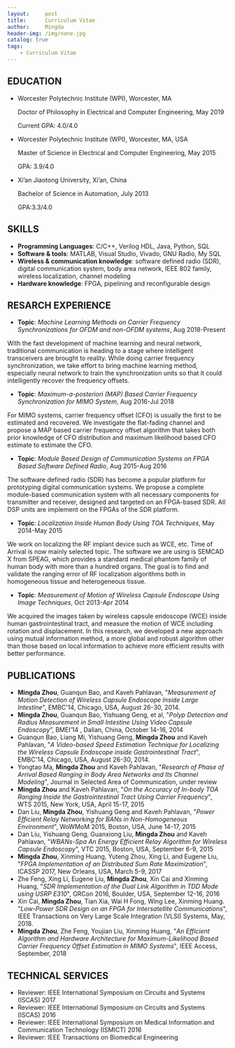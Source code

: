 ```yaml
---
layout:     post
title:      Curriculum Vitae
author:     Mingda
header-img: /img/none.jpg
catalog: true
tags:
    - Curriculum Vitae
---
```


## **EDUCATION** 

- Worcester Polytechnic Institute (WPI), Worcester, MA

	Doctor of Philosophy in Electrical and Computer Engineering, May 2019

	Current GPA: 4.0/4.0

- Worcester Polytechnic Institute (WPI), Worcester, MA, USA

	Master of Science in Electrical and Computer Engineering, May 2015
	
	GPA: 3.9/4.0

- Xi’an Jiaotong University, Xi’an, China

	Bachelor of Science in Automation, July 2013

	GPA:3.3/4.0

## **SKILLS** 
- **Programming Languages**: C/C++, Verilog HDL, Java, Python, SQL
- **Software & tools**: MATLAB, Visual Studio, Vivado, GNU Radio, My SQL
- **Wireless & communication knowledge**: software defined radio (SDR), digital communication system, body area network, IEEE 802 family, wireless localization, channel modeling
- **Hardware knowledge**: FPGA, pipelining and reconfigurable design

## **RESARCH EXPERIENCE**
- **Topic**: *Machine Learning Methods on Carrier Frequency Synchronizations for OFDM and non-OFDM systems*, Aug 2018-Present

With the fast development of machine learning and neural network, traditional communication is heading to a stage where intelligent transceivers are brought to reality. 
While doing carrier frequency synchronization, we take effort to bring machine learning method, especially neural network to train the synchronization units so that it could intelligently recover the frequency offsets.

- **Topic**: *Maximum-a-posteriori (MAP) Based Carrier Frequency Synchronization for MIMO System*, Aug 2016-Jul 2018

For MIMO systems, carrier frequency offset (CFO) is usually the first to be estimated and recovered. 
We investigate the flat-fading channel and propose a MAP based carrier frequency offset algorithm that takes both prior knowledge of CFO distribution and maximum likelihood based CFO estimate to estimate the CFO.

- **Topic**: *Module Based Design of Communication Systems on FPGA Based Software Defined Radio*, Aug 2015-Aug 2016

The software defined radio (SDR) has become a popular platform for prototyping digital communication systems. 
We propose a complete module-based communication system with all necessary components for transmitter and receiver, designed and targeted on an FPGA-based SDR. All DSP units are implement on the FPGAs of the SDR platform.

- **Topic**: *Localization Inside Human Body Using TOA Techniques*, May 2014-May 2015

We work on localizing the RF implant device such as WCE, etc. Time of Arrival is now mainly selected topic. 
The software we are using is SEMCAD X from SPEAG, which provides a standard medical phantom family of human body with more than a hundred organs. 
The goal is to find and validate the ranging error of RF localization algorithms both in homogeneous tissue and heterogeneous tissue.

- **Topic**: *Measurement of Motion of Wireless Capsule Endoscope Using Image Techniques*, Oct 2013-Apr 2014

We acquired the images taken by wireless capsule endoscope (WCE) inside human gastrointestinal tract, and measure the motion of WCE including rotation and displacement. 
In this research, we developed a new approach using mutual information method, a more global and robust algorithm other than those based on local information to achieve more efficient results with better performance.

## **PUBLICATIONS**
- **Mingda Zhou**, Guanqun Bao, and Kaveh Pahlavan, "*Measurement of Motion Detection of Wireless Capsule Endoscope Inside Large Intestine*", EMBC'14, Chicago, USA, August 26-30, 2014.
- **Mingda Zhou**, Guanqun Bao, Yishuang Geng, et al, "*Polyp Detection and Radius Measurement in Small Intestine Using Video Capsule Endoscopy*”, BMEI’14 , Dalian, China, October 14-16, 2014
- Guanqun Bao, Liang Mi, Yishuang Geng, **Mingda Zhou** and Kaveh Pahlavan, "*A Video-based Speed Estimation Technique for Localizing the Wireless Capsule Endoscope inside Gastrointestinal Tract*", EMBC'14, Chicago, USA, August 26-30, 2014.
- Yongtao Ma, **Mingda Zhou** and Kaveh Pahlavan, "*Research of Phase of Arrival Based Ranging in Body Area Networks and Its Channel Modeling*", Journal in Selected Area of Communication, under review
- **Mingda Zhou** and Kaveh Pahlavan, "*On the Accuracy of In-body TOA Ranging Inside the Gastrointestinal Tract Using Carrier Frequency*", WTS 2015, New York, USA, April 15-17, 2015
- Dan Liu, **Mingda Zhou**, Yishuang Geng and Kaveh Pahlavan, "*Power Efficient Relay Networking for BANs in Non-Homogeneous Environment*", WoWMoM 2015, Boston, USA, June 14-17, 2015
- Dan Liu, Yishuang Geng, Guanxiong Liu, **Mingda Zhou** and Kaveh Pahlavan, "*WBANs-Spa An Energy Efficient Relay Algorithm for Wireless Capsule Endoscopy*", VTC 2015, Boston, USA, September 6-9, 2015
- **Mingda Zhou**, Xinming Huang, Yuteng Zhou, Xing Li, and Eugene Liu, "*FPGA Implementation of an Distributed Sum Rate Maximization*", ICASSP 2017, New Orleans, USA, March 5-9, 2017
- Zhe Feng, Xing Li, Eugene Liu, **Mingda Zhou**, Xin Cai and Xinming Huang, "*SDR Implementation of the Dual Link Algorithm in TDD Mode using USRP E310*", GRCon 2016, Boulder, USA, September 12-16, 2016
- Xin Cai, **Mingda Zhou**, Tian Xia, Wai H Fong, Wing Lee, Xinming Huang. "*Low-Power SDR Design on an FPGA for Intersatellite Communications*", IEEE Transactions on Very Large Scale Integration (VLSI) Systems, May, 2018.
- **Mingda Zhou**, Zhe Feng, Youjian Liu, Xinming Huang, "*An Efficient Algorithm and Hardware Architecture for Maximum-Likelihood Based Carrier Frequency Offset Estimation in MIMO Systems*", IEEE Access, September, 2018


## **TECHNICAL SERVICES**
- Reviewer: IEEE International Symposium on Circuits and Systems (ISCAS) 2017
- Reviewer: IEEE International Symposium on Circuits and Systems (ISCAS) 2016
- Reviewer: IEEE International Symposium on Medical Information and Communication Technology (ISMICT) 2016
- Reviewer: IEEE Transactions on Biomedical Engineering
